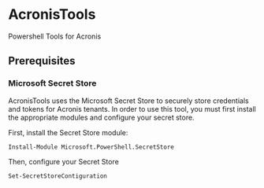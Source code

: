 # AcronisTools
Powershell Tools for Acronis

## Prerequisites

### Microsoft Secret Store
AcronisTools uses the Microsoft Secret Store to securely store credentials and tokens for Acronis tenants.  In order to use this tool, you must first install the appropriate modules and configure your secret store.

First, install the Secret Store module:
```
Install-Module Microsoft.PowerShell.SecretStore
```

Then, configure your Secret Store
```
Set-SecretStoreContiguration
```

